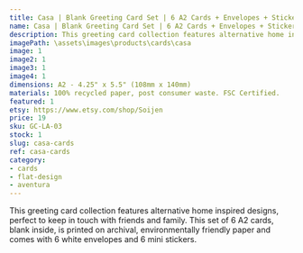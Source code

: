 ```yaml
---
title: Casa | Blank Greeting Card Set | 6 A2 Cards + Envelopes + Stickers
name: Casa | Blank Greeting Card Set | 6 A2 Cards + Envelopes + Stickers
description: This greeting card collection features alternative home inspired designs, perfect to keep in touch with friends and family. This set of 6 A2 cards, blank inside, is printed on archival, environmentally friendly paper and comes with 6 white envelopes and 6 mini stickers.
imagePath: \assets\images\products\cards\casa
image: 1
image2: 1
image3: 1
image4: 1
dimensions: A2 - 4.25" x 5.5" (108mm x 140mm)
materials: 100% recycled paper, post consumer waste. FSC Certified.
featured: 1
etsy: https://www.etsy.com/shop/Soijen
price: 19
sku: GC-LA-03
stock: 1
slug: casa-cards
ref: casa-cards
category:
- cards
- flat-design
- aventura
---
```

This greeting card collection features alternative home inspired designs, perfect to keep in touch with friends and family. This set of 6 A2 cards, blank inside, is printed on archival, environmentally friendly paper and comes with 6 white envelopes and 6 mini stickers.
